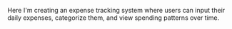 Here I'm creating an expense tracking system where users can input their daily expenses, categorize them, and view spending patterns over time.
